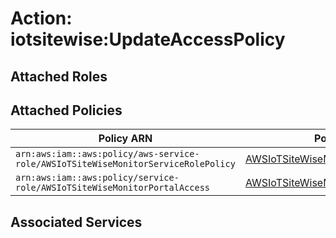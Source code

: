 # Action: iotsitewise:UpdateAccessPolicy

## Attached Roles

## Attached Policies

| Policy ARN | Policy Name |
|------------|-------------|
| `arn:aws:iam::aws:policy/aws-service-role/AWSIoTSiteWiseMonitorServiceRolePolicy` | [AWSIoTSiteWiseMonitorServiceRolePolicy](../policies.md#awsiotsitewisemonitorservicerolepolicy) |
| `arn:aws:iam::aws:policy/service-role/AWSIoTSiteWiseMonitorPortalAccess` | [AWSIoTSiteWiseMonitorPortalAccess](../policies.md#awsiotsitewisemonitorportalaccess) |

## Associated Services

